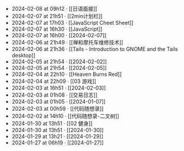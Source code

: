 - 2024-02-08 at 09h12 · [[日语面接]]
- 2024-02-07 at 21h51 · [[2min计划栏]]
- 2024-02-07 at 17h03 · [[JavaScript Cheet Sheet]]
- 2024-02-07 at 16h30 · [[JavaScript]]
- 2024-02-07 at 16h00 · [[2024-02-07]]
- 2024-02-06 at 21h49 · [[禅和摩托车维修技术]]
- 2024-02-06 at 21h36 · [[Tails - Introduction to GNOME and the Tails desktop]]
- 2024-02-05 at 21h54 · [[2024-02-02]]
- 2024-02-05 at 21h54 · [[2024-02-05]]
- 2024-02-04 at 22h10 · [[Heaven Burns Red]]
- 2024-02-04 at 22h09 · [[03 游戏]]
- 2024-02-03 at 16h51 · [[2024-02-03]]
- 2024-02-03 at 01h08 · [[交易日志]]
- 2024-02-03 at 01h05 · [[2024-01-07]]
- 2024-02-03 at 00h59 · [[代码随想录]]
- 2024-02-02 at 14h10 · [[代码随想录-二叉树]]
- 2024-01-30 at 13h51 · [[02 健身]]
- 2024-01-30 at 13h51 · [[2024-01-30]]
- 2024-01-29 at 13h21 · [[2024-01-29]]
- 2024-01-27 at 06h19 · [[2024-01-27]]
